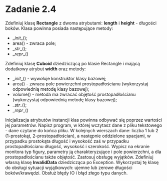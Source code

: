# Zadanie 2.4
Zdefiniuj klasę **Rectangle** z dwoma atrybutami: **length** i **height** -
długości boków. Klasa powinna posiada następujące metody:
- \__init__();
- area() - zwraca pole;
- \__str__();
- \__repr__()

Zdefiniuj klasę **Cuboid** dziedziczącą po klasie Rectangle i mającą dodatkowy atrybut
**width** oraz metody:
- \__init__() - wywołuje konstruktor klasy bazowej;
- area() - zwraca pole powierzchni prostopadłościanu (wykorzystaj odpowiednią
metodę klasy bazowej);
- volume() - metoda ma zwracać objętość prostopadłościanu (wykorzystaj
odpowiednią metodę klasy bazowej);
- \__str__();
- \__repr__()

Inicjalizacja atrybutów instancji klas powinna odbywać się poprzez wartości jej parametrów.
Napisz program, w której wczytasz dane z pliku tekstowego - dane czytane do końca pliku. W kolejnych wierszach dane: liczba 1 lub 2 (1-prostokąt, 2-prostopadłościan),
a następnie oddzielone spacjami, w przypadku prostokąta długość i wysokość zaś w
przypadku prostopadłościanu długość, wysokość i szerokość. Wypisz na ekranie monitora typ figury, parametry ją charakteryzujące i pole powierzchni, a dla prostopadłościanu także objętość. Zastosuj obsługę wyjątków. Zdefiniuj własną klasę **InvalidData**
dziedzicząca po Exception. Wykorzystaj tę klasę do obsługi sytuacji wyjątkowych:
ujemne lub zerowe długości boków/krawędzi. Obsłuż błędy IO i błąd złego typu danych.